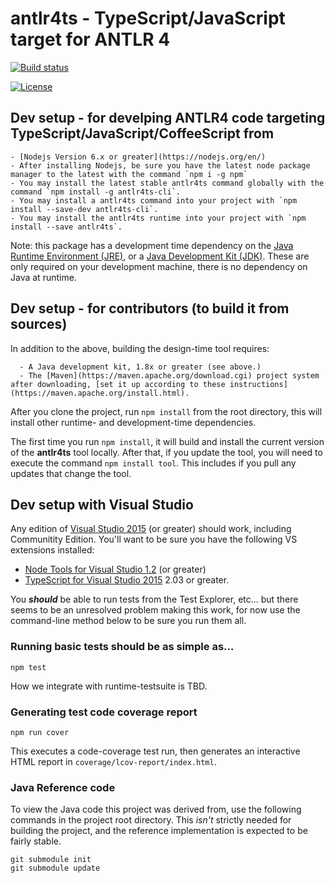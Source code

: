 # antlr4ts - TypeScript/JavaScript target for ANTLR 4

[![Build status](https://ci.appveyor.com/api/projects/status/d4gpmnrkfo3tb2t1/branch/master?svg=true)](https://ci.appveyor.com/project/sharwell/antlr4ts/branch/master)

[![License](https://img.shields.io/badge/License-BSD%203--Clause-blue.svg)](./LICENSE)

## Dev setup - for develping ANTLR4 code targeting TypeScript/JavaScript/CoffeeScript from 
    - [Nodejs Version 6.x or greater](https://nodejs.org/en/)
    - After installing Nodejs, be sure you have the latest node package manager to the latest with the command `npm i -g npm`
    - You may install the latest stable antlr4ts command globally with the command `npm install -g antlr4ts-cli`.
    - You may install a antlr4ts command into your project with `npm install --save-dev antlr4ts-cli`.   
    - You may install the antlr4ts runtime into your project with `npm install --save antlr4ts`.  

Note: this package has a development time dependency on the [Java Runtime Environment (JRE)](https://java.com/en/download/), or a [Java Development Kit (JDK)](http://www.oracle.com/technetwork/java/javase/downloads/index.html).   These are only required on your development machine, there is no dependency on Java at runtime. 

## Dev setup - for contributors (to build it from sources)

In addition to the above, building the design-time tool requires:

      - A Java development kit, 1.8x or greater (see above.)  
      - The [Maven](https://maven.apache.org/download.cgi) project system after downloading, [set it up according to these instructions](https://maven.apache.org/install.html). 

After you clone the project, run `npm install` from the root directory, this will install other runtime- and development-time dependencies.  

The first time you run `npm install`, it will build and install the current version of the **antlr4ts** tool locally.   After that, if you update the tool, you will need to execute the command `npm install tool`.   This includes if you pull any updates that change the tool. 

## Dev setup with Visual Studio
Any edition of [Visual Studio 2015](https://www.visualstudio.com/vs/) (or greater) should work, including Communitity Edition.
You'll want to be sure you have the following VS extensions installed:
- [Node Tools for Visual Studio 1.2](https://www.visualstudio.com/vs/node-js/) (or greater)
- [TypeScript for Visual Studio 2015](https://www.microsoft.com/en-us/download/details.aspx?id=48593) 2.03 or greater.

You ***should*** be able to run tests from the Test Explorer, etc... but there seems to be an unresolved problem making this work, for now use the command-line method below to be sure you run them all.


### Running basic tests should be as simple as...
```
npm test
```
How we integrate with runtime-testsuite is TBD.

### Generating test code coverage report
```
npm run cover 
```
This executes a code-coverage test run, then generates an interactive HTML report in `coverage/lcov-report/index.html`.

### Java Reference code
To view the Java code this project was derived from, use the following commands in the project root directory.   This *isn't* strictly needed for building the project, and the reference implementation is expected to be fairly stable.

```
git submodule init
git submodule update
```